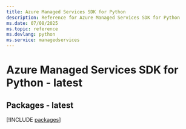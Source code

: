 ```yaml
---
title: Azure Managed Services SDK for Python
description: Reference for Azure Managed Services SDK for Python
ms.date: 07/08/2025
ms.topic: reference
ms.devlang: python
ms.service: managedservices
---
```

# Azure Managed Services SDK for Python - latest
## Packages - latest
[!INCLUDE [packages](managed-services-index.md)]